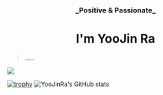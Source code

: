 <div style="text-align:center;">
  <h3>_Positive & Passionate_</h3>
  <h1>I'm YooJin Ra</h1>
</div>

> ......

<!--
**YooJinRa/YooJinRa** is a ✨ _special_ ✨ repository because its `README.md` (this file) appears on your GitHub profile.

Here are some ideas to get you started:

- 🔭 I’m currently working on ...
- 🌱 I’m currently learning ...
- 👯 I’m looking to collaborate on ...
- 🤔 I’m looking for help with ...
- 💬 Ask me about ...
- 📫 How to reach me: ...
- 😄 Pronouns: ...
- ⚡ Fun fact: ...
-->
<a href="https://www.instagram.com/dev___yoo/" target="_blank"><img src="https://img.shields.io/badge/Yoojin'sInstagram-E4405F?style=flat-square&logo=Instagram&logoColor=white"/></a>

[![trophy](https://github-profile-trophy.vercel.app/?username=YooJinRa&margin-w=15&margin-h=15)](https://github.com/ryo-ma/github-profile-trophy)
![YooJinRa's GitHub stats](https://github-readme-stats.vercel.app/api?username=YooJinRa&theme=swift&show_icons=true&border_radius=0)
